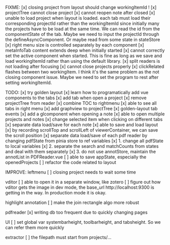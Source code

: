 FIXME:
[x] closing project from layout should change workingItemId !
[x] projectTree cannot close project
[x] cannot reopen note after closed
[x] unable to load project when layout is loaded. each tab must load their corresponding projectId rather than the workingItemId since initially many the projects have to be load at the same time. We can read the id from the componentState of the tab. Maybe we need to input the projectId through the defineAsyncComponent. Or maybe read from some state in stateStore
[x] right menu size is controlled separately by each component
[x] metaInfoTab content extends deep when initially started
[x] cannot correctly set the active component when started. This is fine as long as we save and load workingItemId rather than using the default library.
[x] split readers is not loading after focusing
[x] cannot close projects properly
[x] clickRelated flashes between two workingItem. I think it's the same problem as the not closing component issue. Maybe we need to set the program to rest after setting workingItemId.

TODO:
[x] try golden layout
[x] learn how to programatically add vue components to the tabs
[x] add tab when open a project
[x] remove projectTree from reader
[x] combine TOC to rightmenu
[x] able to see all tabs in right menu
[x] add graphview to projectTree
[x] golden-layout tab events
[x] add a glcomponent when opening a note
[x] able to open multiple projects and notes
[x] change selected item when clicking on different tabs
[x] separate data load/save for each note
[x] able to save and load layout
[x] by recording scrollTop and scrollLeft of viewerContainer, we can save the scroll position
[x] separate data load/save of each pdf reader by changing pdfState from pinia store to ref variables
[x] 1. change all pdfState to local variables
[x] 2. separate the search and matchCounts from states and deal with them separately
[x] 3. do not use annotStore, maintain the annotList in PDFReader.vue
[ ] able to save appState, especially the openedProjects
[ ] refactor the code related to layout

IMPROVE:
leftmenu
[ ] closing project needs to wait some time

vditor
[ ] able to open it in a separate window, like zotero
[ ] figure out how vditor gets the image in dev mode, the base_url http://localhost:9300 is getting in the way. In production mode it is okay.

highlight annotation
[ ] make the join rectangle algo more robust

pdfreader
[x] writing db too frequent due to quickly changing pages

UI
[ ] set global var systembarheight, toolbarheight, and tabsheight. So we can refer them more quickly

extractor
[ ] the filepath must start from projects/...
